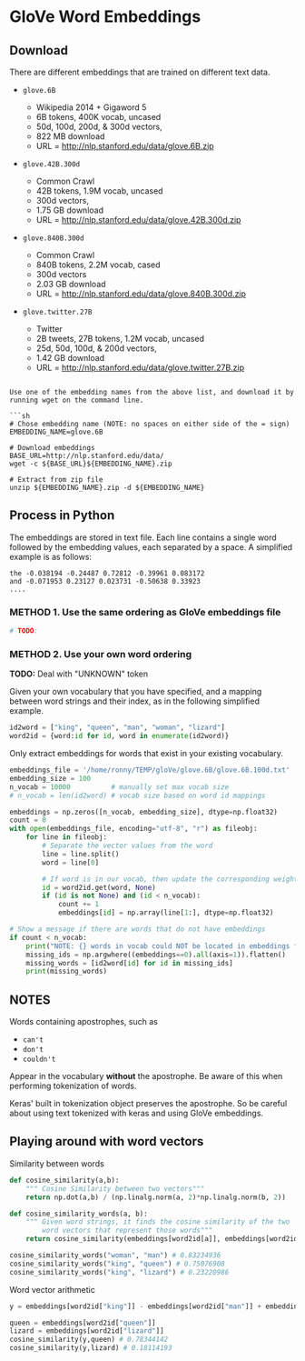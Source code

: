 # GloVe Word Embeddings

## Download
There are different embeddings that are trained on different text data.

- `glove.6B`
    - Wikipedia 2014 + Gigaword 5
    - 6B tokens, 400K vocab, uncased
    - 50d, 100d, 200d, & 300d vectors,
    - 822 MB download
    - URL = http://nlp.stanford.edu/data/glove.6B.zip

- `glove.42B.300d`
    - Common Crawl
    - 42B tokens, 1.9M vocab, uncased
    - 300d vectors,
    - 1.75 GB download
    - URL = http://nlp.stanford.edu/data/glove.42B.300d.zip

- `glove.840B.300d`
    - Common Crawl
    - 840B tokens, 2.2M vocab, cased
    - 300d vectors
    - 2.03 GB download
    - URL = http://nlp.stanford.edu/data/glove.840B.300d.zip

- `glove.twitter.27B`
    - Twitter
    - 2B tweets, 27B tokens, 1.2M vocab, uncased
    - 25d, 50d, 100d, & 200d vectors,
    - 1.42 GB download
    - URL = http://nlp.stanford.edu/data/glove.twitter.27B.zip
```

Use one of the embedding names from the above list, and download it by running wget on the command line.

```sh
# Chose embedding name (NOTE: no spaces on either side of the = sign)
EMBEDDING_NAME=glove.6B

# Download embeddings
BASE_URL=http://nlp.stanford.edu/data/
wget -c ${BASE_URL}${EMBEDDING_NAME}.zip

# Extract from zip file
unzip ${EMBEDDING_NAME}.zip -d ${EMBEDDING_NAME}
```

## Process in Python

The embeddings are stored in text file. Each line contains a single word followed by the embedding values, each separated by a space. A simplified example is as follows:

```
the -0.038194 -0.24487 0.72812 -0.39961 0.083172
and -0.071953 0.23127 0.023731 -0.50638 0.33923
....
```

### METHOD 1. Use the same ordering as GloVe embeddings file

```py
# TODO:
```


### METHOD 2. Use your own word ordering

**TODO:** Deal with "UNKNOWN" token

Given your own vocabulary that you have specified, and a mapping between word strings and their index, as in the following simplified example.

```py
id2word = ["king", "queen", "man", "woman", "lizard"]
word2id = {word:id for id, word in enumerate(id2word)}
```

Only extract embeddings for words that exist in your existing vocabulary.

```py
embeddings_file = '/home/ronny/TEMP/gloVe/glove.6B/glove.6B.100d.txt'
embedding_size = 100
n_vocab = 10000          # manually set max vocab size
# n_vocab = len(id2word) # vocab size based on word id mappings

embeddings = np.zeros([n_vocab, embedding_size], dtype=np.float32)
count = 0
with open(embeddings_file, encoding="utf-8", "r") as fileobj:
    for line in fileobj:
        # Separate the vector values from the word
        line = line.split()
        word = line[0]

        # If word is in our vocab, then update the corresponding weights
        id = word2id.get(word, None)
        if (id is not None) and (id < n_vocab):
            count += 1
            embeddings[id] = np.array(line[1:], dtype=np.float32)

# Show a message if there are words that do not have embeddings
if count < n_vocab:
    print("NOTE: {} words in vocab could NOT be located in embeddings file".format(n_vocab-count))
    missing_ids = np.argwhere((embeddings==0).all(axis=1)).flatten()
    missing_words = [id2word[id] for id in missing_ids]
    print(missing_words)

```

## NOTES
Words containing apostrophes, such as

- `can't`
- `don't`
- `couldn't`

Appear in the vocabulary **without** the apostrophe. Be aware of this when performing tokenization of words.

Keras' built in tokenization object preserves the apostrophe. So be careful about using text tokenized with keras and using GloVe embeddings.


## Playing around with word vectors

Similarity between words

```py
def cosine_similarity(a,b):
    """ Cosine Similarity between two vectors"""
    return np.dot(a,b) / (np.linalg.norm(a, 2)*np.linalg.norm(b, 2))

def cosine_similarity_words(a, b):
    """ Given word strings, it finds the cosine similarity of the two
        word vectors that represent those words"""
    return cosine_similarity(embeddings[word2id[a]], embeddings[word2id[b]])

cosine_similarity_words("woman", "man") # 0.83234936
cosine_similarity_words("king", "queen") # 0.75076908
cosine_similarity_words("king", "lizard") # 0.23220986
```

Word vector arithmetic

```py
y = embeddings[word2id["king"]] - embeddings[word2id["man"]] + embeddings[word2id["woman"]]

queen = embeddings[word2id["queen"]]
lizard = embeddings[word2id["lizard"]]
cosine_similarity(y,queen) # 0.78344142
cosine_similarity(y,lizard) # 0.18114193
```
